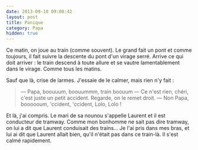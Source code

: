 ```yaml
---
date: 2013-09-10 09:08:42
layout: post
title: Panique
category: Papa
hidden: true
---
```


Ce matin, on joue au train (comme souvent). Le grand fait un pont et comme toujours, il fait suivre la descente du pont d'un virage serré. Arrive ce qui doit arriver : le train descend à toute allure et se vautre lamentablement dans le virage. Comme tous les matins.

Sauf que là, crise de larmes. J'essaie de le calmer, mais rien n'y fait :

> — Papa, boouuum, boouummm, train boouum 
> — Ce n'est rien, chéri, c'est juste un petit accident. Regarde, on le remet droit. 
> — Non Papa, boooooum, 'ccident, 'ccident, Lolo, Lolo !

Et là, j'ai compris. Le mari de sa nounou s'appelle Laurent et il est conducteur de tramway. Comme mon bonhomme ne sait pas dire tramway, on lui a dit que Laurent conduisait des trains... Je l'ai pris dans mes bras, et lui ai dit que Laurent allait bien, qu'il n'était pas dans ce train-là. Il s'est calmé rapidement.
